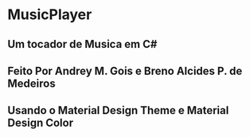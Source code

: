 # MusicPlayer
## Um tocador de Musica em C#

## Feito Por Andrey M. Gois e Breno Alcides P. de Medeiros

## Usando o Material Design Theme e Material Design Color
